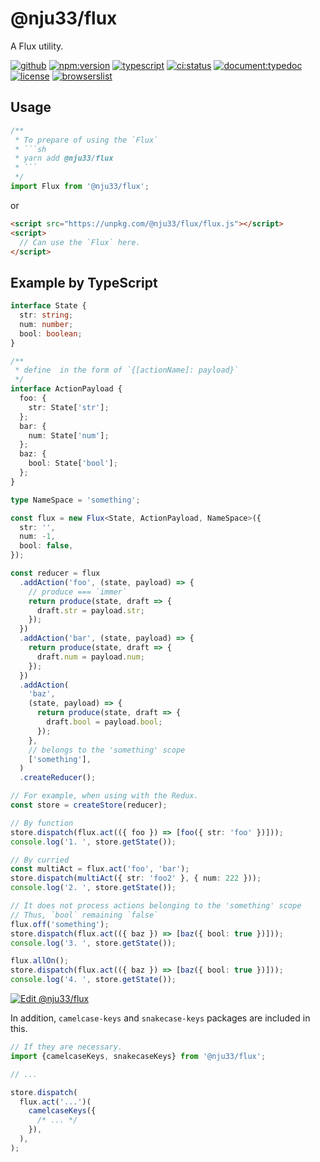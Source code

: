 # @nju33/flux

A Flux utility.

[![github](https://badgen.net/badge//nju33,flux/000?icon=github&list=1)](https://github.com/nju33/flux)
[![npm:version](https://badgen.net/npm/v/@nju33/flux?icon=npm&label=)](https://www.npmjs.com/package/@nju33/flux)
[![typescript](https://badgen.net/badge/lang/typescript/0376c6?icon=npm)](https://www.typescriptlang.org/)
[![ci:status](https://badgen.net/circleci/github/nju33/flux)](https://circleci.com/gh/nju33/flux)
[![document:typedoc](https://badgen.net/badge/document/typedoc/9602ff)](https://docs--nju33-flux.netlify.com/)
[![license](https://badgen.net/npm/license/@nju33/flux)](https://github.com/nju33/flux/blob/master/LICENSE)
[![browserslist](https://badgen.net/badge/browserslist/chrome,edge/ffd539?list=1)](https://browserl.ist/?q=last+1+chrome+version%2C+last+1+edge+version)

## Usage

````js
/**
 * To prepare of using the `Flux`
 * ```sh
 * yarn add @nju33/flux
 * ```
 */
import Flux from '@nju33/flux';
````

or

```html
<script src="https://unpkg.com/@nju33/flux/flux.js"></script>
<script>
  // Can use the `Flux` here.
</script>
```

## Example by TypeScript

````ts
interface State {
  str: string;
  num: number;
  bool: boolean;
}

/**
 * define  in the form of `{[actionName]: payload}`
 */
interface ActionPayload {
  foo: {
    str: State['str'];
  };
  bar: {
    num: State['num'];
  };
  baz: {
    bool: State['bool'];
  };
}

type NameSpace = 'something';

const flux = new Flux<State, ActionPayload, NameSpace>({
  str: '',
  num: -1,
  bool: false,
});

const reducer = flux
  .addAction('foo', (state, payload) => {
    // produce === `immer`
    return produce(state, draft => {
      draft.str = payload.str;
    });
  })
  .addAction('bar', (state, payload) => {
    return produce(state, draft => {
      draft.num = payload.num;
    });
  })
  .addAction(
    'baz',
    (state, payload) => {
      return produce(state, draft => {
        draft.bool = payload.bool;
      });
    },
    // belongs to the 'something' scope
    ['something'],
  )
  .createReducer();

// For example, when using with the Redux.
const store = createStore(reducer);

// By function
store.dispatch(flux.act(({ foo }) => [foo({ str: 'foo' })]));
console.log('1. ', store.getState());

// By curried
const multiAct = flux.act('foo', 'bar');
store.dispatch(multiAct({ str: 'foo2' }, { num: 222 }));
console.log('2. ', store.getState());

// It does not process actions belonging to the 'something' scope
// Thus, `bool` remaining `false`
flux.off('something');
store.dispatch(flux.act(({ baz }) => [baz({ bool: true })]));
console.log('3. ', store.getState());

flux.allOn();
store.dispatch(flux.act(({ baz }) => [baz({ bool: true })]));
console.log('4. ', store.getState());

````

[![Edit @nju33/flux](https://codesandbox.io/static/img/play-codesandbox.svg)](https://codesandbox.io/s/52p9oy8lyx?module=%2Fsrc%2Findex.ts)

In addition, `camelcase-keys` and `snakecase-keys` packages are included in this.

```ts
// If they are necessary.
import {camelcaseKeys, snakecaseKeys} from '@nju33/flux';

// ...

store.dispatch(
  flux.act('...')(
    camelcaseKeys({
      /* ... */
    }),
  ),
);
```
